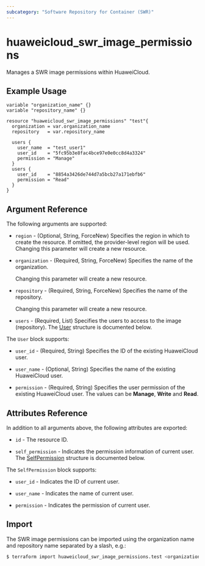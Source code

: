 ```yaml
---
subcategory: "Software Repository for Container (SWR)"
---
```


# huaweicloud_swr_image_permissions

Manages a SWR image permissions within HuaweiCloud.

## Example Usage

```hcl
variable "organization_name" {}
variable "repository_name" {}

resource "huaweicloud_swr_image_permissions" "test"{
  organization = var.organization_name
  repository   = var.repository_name

  users {
    user_name  = "test_user1"
    user_id    = "5fc95b3e8fac4bce97e0e0cc8d4a3324"
    permission = "Manage"
  }
  users {
    user_id    = "8854a3426de744d7a5bcb27a171ebfb6"
    permission = "Read"
  }
}
```

## Argument Reference

The following arguments are supported:

* `region` - (Optional, String, ForceNew) Specifies the region in which to create the resource.
  If omitted, the provider-level region will be used. Changing this parameter will create a new resource.

* `organization` - (Required, String, ForceNew) Specifies the name of the organization.

  Changing this parameter will create a new resource.

* `repository` - (Required, String, ForceNew) Specifies the name of the repository.

  Changing this parameter will create a new resource.

* `users` - (Required, List) Specifies the users to access to the image (repository).
The [User](#SwrImagePermissions_User) structure is documented below.

<a name="SwrImagePermissions_User"></a>
The `User` block supports:

* `user_id` - (Required, String) Specifies the ID of the existing HuaweiCloud user.

* `user_name` - (Optional, String) Specifies the name of the existing HuaweiCloud user.

* `permission` - (Required, String) Specifies the user permission of the existing HuaweiCloud user.
  The values can be **Manage**, **Write** and **Read**.

## Attributes Reference

In addition to all arguments above, the following attributes are exported:

* `id` - The resource ID.

* `self_permission` -  Indicates the permission information of current user.
  The [SelfPermission](#SwrImagePermissions_SelfPermission) structure is documented below.

<a name="SwrImagePermissions_SelfPermission"></a>
The `SelfPermission` block supports:

* `user_id` - Indicates the ID of current user.

* `user_name` - Indicates the name of current user.

* `permission` - Indicates the permission of current user.

## Import

The SWR image permissions can be imported using the organization name and repository name separated by a slash, e.g.:

```bash
$ terraform import huaweicloud_swr_image_permissions.test <organization_name>/<repository_name>
```
